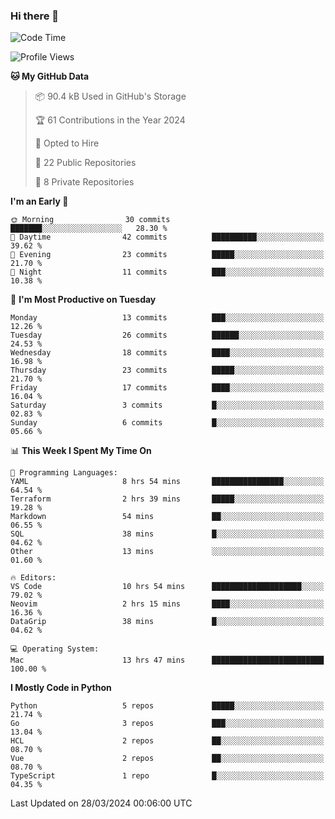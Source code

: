 ### Hi there 👋
<!--![visitors](https://visitor-badge.glitch.me/badge?page_id=d0zingcat)-->
<!--
**d0zingcat/d0zingcat** is a ✨ _special_ ✨ repository because its `README.md` (this file) appears on your GitHub profile.

Here are some ideas to get you started:

- 🔭 I’m currently working on ...
- 🌱 I’m currently learning ...
- 👯 I’m looking to collaborate on ...
- 🤔 I’m looking for help with ...
- 💬 Ask me about ...
- 📫 How to reach me: ...
- 😄 Pronouns: ...
- ⚡ Fun fact: ...
-->
<!--START_SECTION:waka-->
![Code Time](http://img.shields.io/badge/Code%20Time-3%2C428%20hrs%2016%20mins-blue)

![Profile Views](http://img.shields.io/badge/Profile%20Views-0-blue)

**🐱 My GitHub Data** 

> 📦 90.4 kB Used in GitHub's Storage 
 > 
> 🏆 61 Contributions in the Year 2024
 > 
> 💼 Opted to Hire
 > 
> 📜 22 Public Repositories 
 > 
> 🔑 8 Private Repositories 
 > 
**I'm an Early 🐤** 

```text
🌞 Morning                30 commits          ███████░░░░░░░░░░░░░░░░░░   28.30 % 
🌆 Daytime                42 commits          ██████████░░░░░░░░░░░░░░░   39.62 % 
🌃 Evening                23 commits          █████░░░░░░░░░░░░░░░░░░░░   21.70 % 
🌙 Night                  11 commits          ███░░░░░░░░░░░░░░░░░░░░░░   10.38 % 
```
📅 **I'm Most Productive on Tuesday** 

```text
Monday                   13 commits          ███░░░░░░░░░░░░░░░░░░░░░░   12.26 % 
Tuesday                  26 commits          ██████░░░░░░░░░░░░░░░░░░░   24.53 % 
Wednesday                18 commits          ████░░░░░░░░░░░░░░░░░░░░░   16.98 % 
Thursday                 23 commits          █████░░░░░░░░░░░░░░░░░░░░   21.70 % 
Friday                   17 commits          ████░░░░░░░░░░░░░░░░░░░░░   16.04 % 
Saturday                 3 commits           █░░░░░░░░░░░░░░░░░░░░░░░░   02.83 % 
Sunday                   6 commits           █░░░░░░░░░░░░░░░░░░░░░░░░   05.66 % 
```


📊 **This Week I Spent My Time On** 

```text
💬 Programming Languages: 
YAML                     8 hrs 54 mins       ████████████████░░░░░░░░░   64.54 % 
Terraform                2 hrs 39 mins       █████░░░░░░░░░░░░░░░░░░░░   19.28 % 
Markdown                 54 mins             ██░░░░░░░░░░░░░░░░░░░░░░░   06.55 % 
SQL                      38 mins             █░░░░░░░░░░░░░░░░░░░░░░░░   04.62 % 
Other                    13 mins             ░░░░░░░░░░░░░░░░░░░░░░░░░   01.60 % 

🔥 Editors: 
VS Code                  10 hrs 54 mins      ████████████████████░░░░░   79.02 % 
Neovim                   2 hrs 15 mins       ████░░░░░░░░░░░░░░░░░░░░░   16.36 % 
DataGrip                 38 mins             █░░░░░░░░░░░░░░░░░░░░░░░░   04.62 % 

💻 Operating System: 
Mac                      13 hrs 47 mins      █████████████████████████   100.00 % 
```

**I Mostly Code in Python** 

```text
Python                   5 repos             █████░░░░░░░░░░░░░░░░░░░░   21.74 % 
Go                       3 repos             ███░░░░░░░░░░░░░░░░░░░░░░   13.04 % 
HCL                      2 repos             ██░░░░░░░░░░░░░░░░░░░░░░░   08.70 % 
Vue                      2 repos             ██░░░░░░░░░░░░░░░░░░░░░░░   08.70 % 
TypeScript               1 repo              █░░░░░░░░░░░░░░░░░░░░░░░░   04.35 % 
```




 Last Updated on 28/03/2024 00:06:00 UTC
<!--END_SECTION:waka-->


